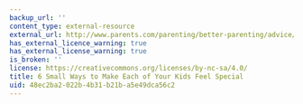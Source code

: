 ```yaml
---
backup_url: ''
content_type: external-resource
external_url: http://www.parents.com/parenting/better-parenting/advice/small-ways-to-make-each-of-your-children-feel-special/
has_external_licence_warning: true
has_external_license_warning: true
is_broken: ''
license: https://creativecommons.org/licenses/by-nc-sa/4.0/
title: 6 Small Ways to Make Each of Your Kids Feel Special
uid: 48ec2ba2-022b-4b31-b21b-a5e49dca56c2
---
```

